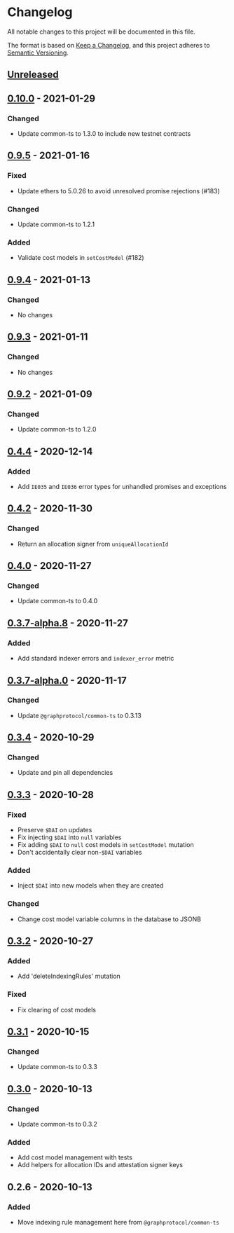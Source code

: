 # Changelog

All notable changes to this project will be documented in this file.

The format is based on [Keep a Changelog](https://keepachangelog.com/en/1.0.0/), and this project adheres to [Semantic Versioning](https://semver.org/spec/v2.0.0.html).

## [Unreleased](https://github.com/graphprotocol/indexer/compare/v0.10.0...HEAD)

## [0.10.0](https://github.com/graphprotocol/indexer/compare/v0.9.5...v0.10.0) - 2021-01-29

### Changed

* Update common-ts to 1.3.0 to include new testnet contracts

## [0.9.5](https://github.com/graphprotocol/indexer/compare/v0.9.4...v0.9.5) - 2021-01-16

### Fixed

* Update ethers to 5.0.26 to avoid unresolved promise rejections \(\#183\)

### Changed

* Update common-ts to 1.2.1

### Added

* Validate cost models in `setCostModel` \(\#182\)

## [0.9.4](https://github.com/graphprotocol/indexer/compare/v0.9.3...v0.9.4) - 2021-01-13

### Changed

* No changes

## [0.9.3](https://github.com/graphprotocol/indexer/compare/v0.9.2...v0.9.3) - 2021-01-11

### Changed

* No changes

## [0.9.2](https://github.com/graphprotocol/indexer/compare/v0.4.4...v0.9.2) - 2021-01-09

### Changed

* Update common-ts to 1.2.0

## [0.4.4](https://github.com/graphprotocol/indexer/compare/v0.4.2...v0.4.4) - 2020-12-14

### Added

* Add `IE035` and `IE036` error types for unhandled promises and exceptions

## [0.4.2](https://github.com/graphprotocol/indexer/compare/v0.4.0...v0.4.2) - 2020-11-30

### Changed

* Return an allocation signer from `uniqueAllocationId`

## [0.4.0](https://github.com/graphprotocol/indexer/compare/v0.3.7-alpha.8...v0.4.0) - 2020-11-27

### Changed

* Update common-ts to 0.4.0

## [0.3.7-alpha.8](https://github.com/graphprotocol/indexer/compare/v0.3.7-alpha.0...v0.3.7-alpha.8) - 2020-11-27

### Added

* Add standard indexer errors and `indexer_error` metric

## [0.3.7-alpha.0](https://github.com/graphprotocol/indexer/compare/v0.3.4...v0.3.7-alpha.0) - 2020-11-17

### Changed

* Update `@graphprotocol/common-ts` to 0.3.13

## [0.3.4](https://github.com/graphprotocol/indexer/compare/v0.3.3...v0.3.4) - 2020-10-29

### Changed

* Update and pin all dependencies

## [0.3.3](https://github.com/graphprotocol/indexer/compare/v0.3.2...v0.3.3) - 2020-10-28

### Fixed

* Preserve `$DAI` on updates
* Fix injecting `$DAI` into `null` variables
* Fix adding `$DAI` to `null` cost models in `setCostModel` mutation
* Don't accidentally clear non-`$DAI` variables

### Added

* Inject `$DAI` into new models when they are created

### Changed

* Change cost model variable columns in the database to JSONB

## [0.3.2](https://github.com/graphprotocol/indexer/compare/v0.3.1...v0.3.2) - 2020-10-27

### Added

* Add 'deleteIndexingRules' mutation

### Fixed

* Fix clearing of cost models

## [0.3.1](https://github.com/graphprotocol/indexer/compare/v0.3.0...v0.3.1) - 2020-10-15

### Changed

* Update common-ts to 0.3.3

## [0.3.0](https://github.com/graphprotocol/indexer/compare/v0.2.6...v0.3.0) - 2020-10-13

### Changed

* Update common-ts to 0.3.2

### Added

* Add cost model management with tests
* Add helpers for allocation IDs and attestation signer keys

## 0.2.6 - 2020-10-13

### Added

* Move indexing rule management here from `@graphprotocol/common-ts`

